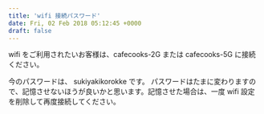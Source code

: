 ```yaml
---
title: 'wifi 接続パスワード'
date: Fri, 02 Feb 2018 05:12:45 +0000
draft: false
---
```


wifi をご利用されたいお客様は、cafecooks-2G または cafecooks-5G に接続ください。

今のパスワードは、 sukiyakikorokke です。 パスワードはたまに変わりますので、記憶させないほうが良いかと思います。記憶させた場合は、一度 wifi 設定を削除して再度接続してください。 

